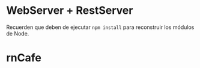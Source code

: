 # WebServer + RestServer

Recuerden que deben de ejecutar ```npm install``` para reconstruir los módulos de Node.
# rnCafe
